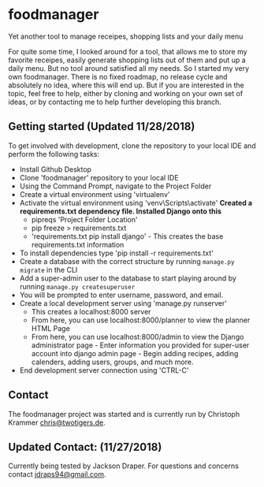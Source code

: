 # foodmanager
Yet another tool to manage receipes, shopping lists and your daily menu

For quite some time, I looked around for a tool, that allows me to store my favorite receipes, easily generate shopping lists out of them and put up a daily menu. But no tool around satisfied all my needs. So I started my very own foodmanager.
There is no fixed roadmap, no release cycle and absolutely no idea, where this will end up. But if you are interested in the topic, feel free to help, either by cloning and working on your own set of ideas, or by contacting me to help further developing this branch.

## Getting started (Updated 11/28/2018)
To get involved with development, clone the repository to your local IDE and perform the following tasks:
- Install Github Desktop
- Clone 'foodmanager' repository to your local IDE
- Using the Command Prompt, navigate to the Project Folder
- Create a virtual environment using 'virtualenv'
- Activate the virtual environment using 'venv\Scripts\activate'
**Created a requirements.txt dependency file. Installed Django onto this**
    - pipreqs 'Project Folder Location'
    - pip freeze > requirements.txt
    - 'requirements.txt pip install django' - This creates the base requirements.txt information
- To install dependencies type 'pip install -r requirements.txt'
- Create a database with the correct structure by running `manage.py migrate` in the CLI
- Add a super-admin user to the database to start playing around by running `manage.py createsuperuser`
- You will be prompted to enter username, password, and email.
- Create a local development server using 'manage.py runserver'
    - This creates a localhost:8000 server
    - From here, you can use localhost:8000/planner to view the planner HTML Page
    - From here, you can use localhost:8000/admin to view the Django administrator page
            - Enter information you provided for super-user account into django admin page
            - Begin adding recipes, adding calenders, adding users, groups, and much more.
- End development server connection using 'CTRL-C'

## Contact
The foodmanager project was started and is currently run by Christoph Krammer <chris@twotigers.de>.
## Updated Contact: (11/27/2018)
Currently being tested by Jackson Draper. For questions and concerns contact <jdraps94@gmail.com>.
